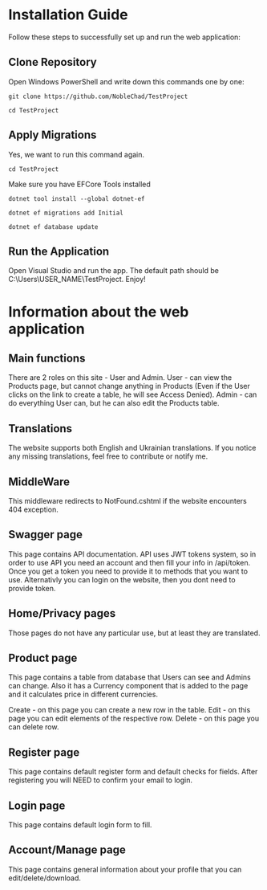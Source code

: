 # Installation Guide

Follow these steps to successfully set up and run the web application:

## Clone Repository
Open Windows PowerShell and write down this commands one by one:
```
git clone https://github.com/NobleChad/TestProject
```
```
cd TestProject
```
## Apply Migrations
Yes, we want to run this command again.
```
cd TestProject
```
Make sure you have EFCore Tools installed
```
dotnet tool install --global dotnet-ef
```
```
dotnet ef migrations add Initial
```
```
dotnet ef database update
```
## Run the Application
Open Visual Studio and run the app. The default path should be C:\Users\USER_NAME\TestProject. Enjoy!

# Information about the web application
## Main functions
There are 2 roles on this site - User and Admin.
User - can view the Products page, but cannot change anything in Products (Even if the User clicks on the link to create a table, he will see Access Denied).
Admin - can do everything User can, but he can also edit the Products table.

## Translations
The website supports both English and Ukrainian translations. If you notice any missing translations, feel free to contribute or notify me.

## MiddleWare
This middleware redirects to NotFound.cshtml if the website encounters 404 exception.

## Swagger page
This page contains API documentation. API uses JWT tokens system, so in order to use API you need an account and then fill your info in /api/token. Once you get a token you need to provide it to methods that you want to use. Alternativly you can login on the website, then you dont need to provide token.

## Home/Privacy pages
Those pages do not have any particular use, but at least they are translated.

## Product page
This page contains a table from database that Users can see and Admins can change. Also it has a Currency component that is added to the page and it calculates price in different currencies.

Create - on this page you can create a new row in the table.
Edit - on this page you can edit elements of the respective row.
Delete - on this page you can delete row.

## Register page
This page contains default register form and default checks for fields. After registering you will NEED to confirm your email to login. 

## Login page
This page contains default login form to fill.

## Account/Manage page
This page contains general information about your profile that you can edit/delete/download.
